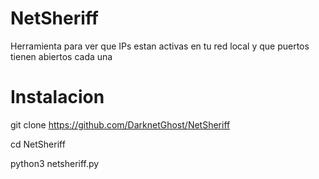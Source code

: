 # NetSheriff
Herramienta para ver que IPs estan activas en tu red local y que puertos tienen abiertos cada una

# Instalacion

git clone https://github.com/DarknetGhost/NetSheriff

cd NetSheriff

python3 netsheriff.py
